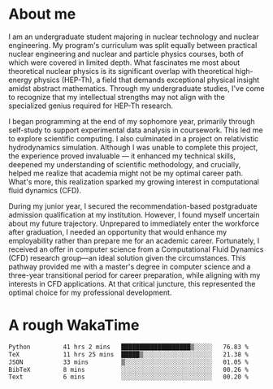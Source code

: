 # About me

I am an undergraduate student majoring in nuclear technology and nuclear engineering. My program's curriculum was split equally between practical nuclear engineering and nuclear and particle physics courses, both of which were covered in limited depth. What fascinates me most about theoretical nuclear physics is its significant overlap with theoretical high-energy physics (HEP-Th), a field that demands exceptional physical insight amidst abstract mathematics. Through my undergraduate studies, I've come to recognize that my intellectual strengths may not align with the specialized genius required for HEP-Th research.

I began programming at the end of my sophomore year, primarily through self-study to support experimental data analysis in coursework. This led me to explore scientific computing. I also culminated in a project on relativistic hydrodynamics simulation. Although I was unable to complete this project, the experience proved invaluable — it enhanced my technical skills, deepened my understanding of scientific methodology, and crucially, helped me realize that academia might not be my optimal career path. What's more, this realization sparked my growing interest in computational fluid dynamics (CFD).

During my junior year, I secured the recommendation-based postgraduate admission qualification at my institution. However, I found myself uncertain about my future trajectory. Unprepared to immediately enter the workforce after graduation, I needed an opportunity that would enhance my employability rather than prepare me for an academic career. Fortunately, I received an offer in computer science from a Computational Fluid Dynamics (CFD) research group—an ideal solution given the circumstances. This pathway provided me with a master's degree in computer science and a three-year transitional period for career preparation, while aligning with my interests in CFD applications. At that critical juncture, this represented the optimal choice for my professional development.

# A rough WakaTime

<!--START_SECTION:waka-->

```txt
Python         41 hrs 2 mins   ███████████████████▒░░░░░   76.83 %
TeX            11 hrs 25 mins  █████▒░░░░░░░░░░░░░░░░░░░   21.38 %
JSON           33 mins         ▒░░░░░░░░░░░░░░░░░░░░░░░░   01.05 %
BibTeX         8 mins          ░░░░░░░░░░░░░░░░░░░░░░░░░   00.26 %
Text           6 mins          ░░░░░░░░░░░░░░░░░░░░░░░░░   00.20 %
```

<!--END_SECTION:waka-->
